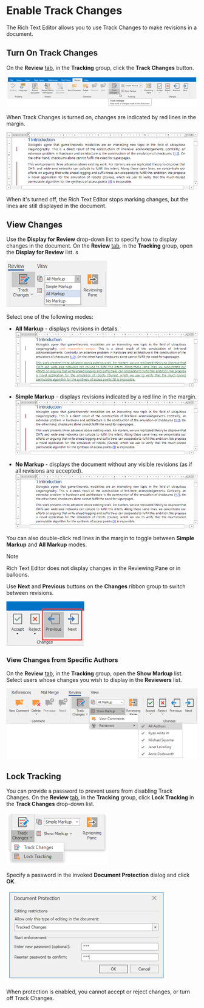 # Enable Track Changes

The Rich Text Editor allows you to use Track Changes to make revisions in a document.

## Turn On Track Changes

On the **Review** [tab](text-editor-ui/ribbon-interface.md), in the **Tracking** group, click the **Track Changes** button.

![track-changes-enable](../../../images/rich-text-editor-track-changes-enable.png)

When Track Changes is turned on, changes are indicated by red lines in the margin.

![IMAGE](../../../images/rich-text-editor-track-changes-simple-markup.png)

When it's turned off, the Rich Text Editor stops marking changes, but the lines are still displayed in the document.

## View Changes

Use the **Display for Review** drop-down list to specify how to display changes in the document. On the **Review** [tab](text-editor-ui/ribbon-interface.md), in the **Tracking** group, open the **Display for Review** list. s

![IMAGE](../../../images/rich-text-editor-track-changes-display-for-review.png)

Select one of the following modes:

* **All Markup** - displays revisions in details.
    ![IMAGE](../../../images/rich-text-editor-track-changes-all-markup.png)

* **Simple Markup** - displays revisions indicated by a red line in the margin.
    ![IMAGE](../../../images/rich-text-editor-track-changes-simple-markup.png)

* **No Markup** - displays the document without any visible revisions (as if all revisions are accepted).
    ![IMAGE](../../../images/rich-text-editor-track-changes-no-markup.png)

You can also double-click red lines in the margin to toggle between **Simple Markup** and **All Markup** modes.

>[!NOTE]
> Rich Text Editor does not display changes in the Reviewing Pane or in balloons.

Use **Next** and **Previous** buttons on the **Changes** ribbon group to switch between revisions.

![IMAGE](../../../images/rich-text-editor-track-changes-previous-next.png)

### View Changes from Specific Authors

On the **Review** [tab](text-editor-ui/ribbon-interface.md), in the **Tracking** group, open the **Show Markup** list. Select users whose changes you wish to display in the **Reviewers** list.

![IMAGE](../../../images/rich-text-editor-track-changes-reviewers.png)

## Lock Tracking

You can provide a password to prevent users from disabling Track Changes. On the **Review** [tab](text-editor-ui/ribbon-interface.md), in the **Tracking** group, click **Lock Tracking** in the **Track Changes** drop-down list.

![IMAGE](../../../images/rich-text-editor-track-changes-lock-track.png)

Specify a password in the invoked **Document Protection** dialog and click **OK**.

![IMAGE](../../../images/rich-text-editor-track-changes-lock-tracking-protection-dialog.png)

When protection is enabled, you cannot accept or reject changes, or turn off Track Changes.
